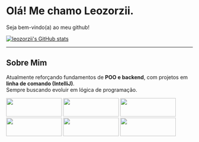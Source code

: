 # Olá! Me chamo Leozorzii.

Seja bem-vindo(a) ao meu github!

[![leozorzii's GitHub stats](https://github-readme-stats.vercel.app/api?username=leozorzii)](https://github.com/leozorzii/github-readme-stats)

---

##  Sobre Mim
 Atualmente reforçando fundamentos de **POO e backend**, com projetos em **linha de comando (IntelliJ)**.  
 Sempre buscando evoluir em lógica de programação.


<p alight="left">
<img src="https://cdn.jsdelivr.net/gh/devicons/devicon/icons/java/java-original.svg" width="150" height="50"/>  
<img src="https://cdn.jsdelivr.net/gh/devicons/devicon/icons/cplusplus/cplusplus-original.svg" width="150" height="50"/>  
<img src="https://cdn.jsdelivr.net/gh/devicons/devicon/icons/c/c-original.svg" width="150" height="50"/>   
<img src="https://cdn.jsdelivr.net/gh/devicons/devicon/icons/git/git-original.svg" width="150" height="50"/>  
<img src="https://cdn.jsdelivr.net/gh/devicons/devicon/icons/intellij/intellij-original.svg" width="150" height="50"/>  
<img src="https://cdn.jsdelivr.net/gh/devicons/devicon/icons/vscode/vscode-original.svg" width="150" height="50"/>
</p>
</p>
